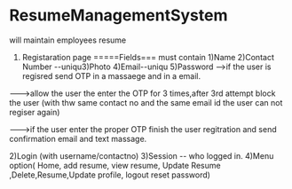 # ResumeManagementSystem
will maintain employees resume

1) Registaration page
=====Fields===
must contain
1)Name
2)Contact Number --uniqu3)Photo
4)Email--uniqu
5)Password
-->if the user is regisred send OTP in a massaege and in a email.

--->allow the user the enter the OTP for 3 times,after 3rd attempt block the user (with thw same contact no and the same email id the user can not regiser again)

--->if the user enter the proper OTP finish the user regitration and send confirmation email and text massage.


2)Login (with username/contactno)
3)Session  -- who logged in.
4)Menu option( Home, add resume, view resume, Update Resume ,Delete,Resume,Update profile, logout reset password) 
